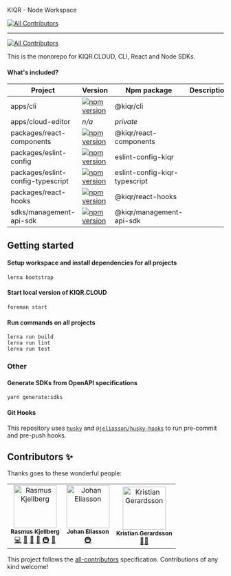 KIQR - Node Workspace
<!-- ALL-CONTRIBUTORS-BADGE:START - Do not remove or modify this section -->
[![All Contributors](https://img.shields.io/badge/all_contributors-3-orange.svg?style=flat-square)](#contributors-)
<!-- ALL-CONTRIBUTORS-BADGE:END -->
---------------------
<!-- ALL-CONTRIBUTORS-BADGE:START - Do not remove or modify this section -->
[![All Contributors](https://img.shields.io/badge/all_contributors-13-orange.svg?style=flat-square)](#contributors)
<!-- ALL-CONTRIBUTORS-BADGE:END -->

This is the monorepo for KIQR.CLOUD, CLI, React and Node SDKs.

#### What's included?

| Project            | Version | Npm package | Description |
|--------------------|---------|-------------|---|
| apps/cli           | [![npm version](https://badge.fury.io/js/@kiqr%2Fcli.svg)](https://badge.fury.io/js/@kiqr%2Fcli) | @kiqr/cli   |   |
| apps/cloud-editor  | _n/a_ | _private_  |   |
| packages/react-components  | [![npm version](https://badge.fury.io/js/@kiqr%2Freact-components.svg)](https://badge.fury.io/js/@kiqr%2Freact-components) | @kiqr/react-components  |   |
| packages/eslint-config  | [![npm version](https://badge.fury.io/js/eslint-config-kiqr.svg)](https://badge.fury.io/js/eslint-config-kiqr) | eslint-config-kiqr  |   |
| packages/eslint-config-typescript  | [![npm version](https://badge.fury.io/js/eslint-config-kiqr-typescript.svg)](https://badge.fury.io/js/eslint-config-kiqr-typescript) | eslint-config-kiqr-typescript  |   |
| packages/react-hooks  | [![npm version](https://badge.fury.io/js/@kiqr%2Freact-hooks.svg)](https://badge.fury.io/js/@kiqr%2Freact-hooks) | @kiqr/react-hooks  |   |
| sdks/management-api-sdk  | [![npm version](https://badge.fury.io/js/@kiqr%2Fmanagement-api-sdk.svg)](https://badge.fury.io/js/@kiqr%2Fmanagement-api-sdk) | @kiqr/management-api-sdk  |   |

## Getting started

#### Setup workspace and install dependencies for all projects

```console
lerna bootstrap
```

#### Start local version of KIQR.CLOUD

```console
foreman start
```

#### Run commands on all projects

```console
lerna run build
lerna run lint
lerna run test
```

### Other

#### Generate SDKs from OpenAPI specifications

```console
yarn generate:sdks
```

#### Git Hooks

This repository uses [`husky`](https://www.npmjs.com/package/husky) and [`@jeliasson/husky-hooks`](https://www.npmjs.com/package/@jeliasson/husky-hooks) to run pre-commit and pre-push hooks.

## Contributors ✨

Thanks goes to these wonderful people:

<!-- ALL-CONTRIBUTORS-LIST:START - Do not remove or modify this section -->
<!-- prettier-ignore-start -->
<!-- markdownlint-disable -->
<table>
  <tbody>
    <tr>
      <td align="center"><a href="https://rasmuskjellberg.se/"><img src="https://avatars.githubusercontent.com/u/2277443?v=4?s=100" width="100px;" alt="Rasmus Kjellberg"/><br /><sub><b>Rasmus Kjellberg</b></sub></a><br /><a href="https://github.com/kiqr/node-workspace/commits?author=kjellberg" title="Code">💻</a> <a href="#design-kjellberg" title="Design">🎨</a> <a href="#ideas-kjellberg" title="Ideas, Planning, & Feedback">🤔</a> <a href="#projectManagement-kjellberg" title="Project Management">📆</a> <a href="#infra-kjellberg" title="Infrastructure (Hosting, Build-Tools, etc)">🚇</a> <a href="https://github.com/kiqr/node-workspace/commits?author=kjellberg" title="Documentation">📖</a></td>
      <td align="center"><a href="https://github.com/jeliasson"><img src="https://avatars.githubusercontent.com/u/865493?v=4?s=100" width="100px;" alt="Johan Eliasson"/><br /><sub><b>Johan Eliasson</b></sub></a><br /><a href="#infra-jeliasson" title="Infrastructure (Hosting, Build-Tools, etc)">🚇</a></td>
      <td align="center"><a href="https://github.com/Frexuz"><img src="https://avatars.githubusercontent.com/u/49692?v=4?s=100" width="100px;" alt="Kristian Gerardsson"/><br /><sub><b>Kristian Gerardsson</b></sub></a><br /><a href="#mentoring-frexuz" title="Mentoring">🧑‍🏫</a></td>
    </tr>
  </tbody>
  <tfoot>
    
  </tfoot>
</table>

<!-- markdownlint-restore -->
<!-- prettier-ignore-end -->

<!-- ALL-CONTRIBUTORS-LIST:END -->
This project follows the [all-contributors](https://github.com/all-contributors/all-contributors) specification. Contributions of any kind welcome!
